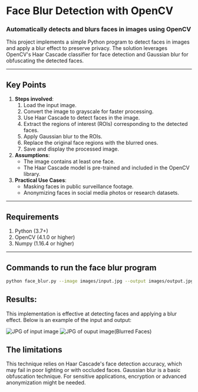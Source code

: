 # **Face Blur Detection with OpenCV**
### Automatically detects and blurs faces in images using OpenCV

This project implements a simple Python program to detect faces in images and apply a blur effect to preserve privacy. The solution leverages OpenCV's Haar Cascade classifier for face detection and Gaussian blur for obfuscating the detected faces.

---

## **Key Points**
1. **Steps involved**:
    1. Load the input image.
    2. Convert the image to grayscale for faster processing.
    3. Use Haar Cascade to detect faces in the image.
    4. Extract the regions of interest (ROIs) corresponding to the detected faces.
    5. Apply Gaussian blur to the ROIs.
    6. Replace the original face regions with the blurred ones.
    7. Save and display the processed image.
2. **Assumptions**:
    - The image contains at least one face.
    - The Haar Cascade model is pre-trained and included in the OpenCV library.
3. **Practical Use Cases**:
    - Masking faces in public surveillance footage.
    - Anonymizing faces in social media photos or research datasets.

---

## **Requirements**
1. Python (3.7+)
2. OpenCV (4.1.0 or higher)
3. Numpy (1.16.4 or higher)

---

## **Commands to run the face blur program**
```bash
python face_blur.py --image images/input.jpg --output images/output.jpg
```

## **Results:**
This implementation is effective at detecting faces and applying a blur effect. Below is an example of the input and output:

![JPG of input image](images/input.jpg)
![JPG of ouput image(Blurred Faces)](images/output.jpg)


## **The limitations**
This technique relies on Haar Cascade's face detection accuracy, which may fail in poor lighting or with occluded faces.
Gaussian blur is a basic obfuscation technique. For sensitive applications, encryption or advanced anonymization might be needed.